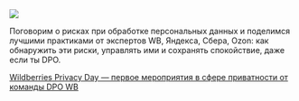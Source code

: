 <!--2025-01-21 13:05:40-->
<div class="yb">
  <div class="rss smaller1 habr"><img src="https://habrastorage.org/getpro/habr/upload_files/f2e/869/5a4/f2e8695a47d307dcac17d2aceb07cccf.jpg" /><p>Поговорим о рисках при обработке персональных данных и поделимся лучшими практиками от экспертов WB, Яндекса, Сбера, Ozon: как обнаружить эти риски, управлять ими и сохранять спокойствие, даже если ты DPO.</p><p></p> <a... <br><a class="light" href="https://habr.com/ru/companies/wildberries/news/875346/?utm_source=habrahabr&utm_medium=rss&utm_campaign=875346">Wildberries Privacy Day — первое мероприятия в сфере приватности от команды DPO WB</a></div>
</div>
